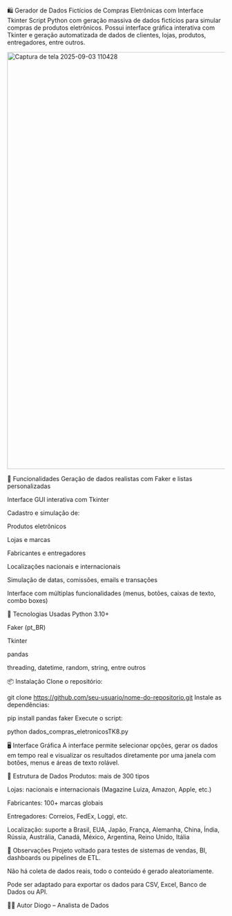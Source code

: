 🛍️ Gerador de Dados Fictícios de Compras Eletrônicas com Interface Tkinter
Script Python com geração massiva de dados fictícios para simular compras de produtos eletrônicos. Possui interface gráfica interativa com Tkinter e geração automatizada de dados de clientes, lojas, produtos, entregadores, entre outros.

<img width="1906" height="965" alt="Captura de tela 2025-09-03 110428" src="https://github.com/user-attachments/assets/0adeb080-ca1d-40b8-b4f3-120ca16a88fc" />


🚀 Funcionalidades
Geração de dados realistas com Faker e listas personalizadas

Interface GUI interativa com Tkinter

Cadastro e simulação de:

Produtos eletrônicos

Lojas e marcas

Fabricantes e entregadores

Localizações nacionais e internacionais

Simulação de datas, comissões, emails e transações

Interface com múltiplas funcionalidades (menus, botões, caixas de texto, combo boxes)

🧰 Tecnologias Usadas
Python 3.10+

Faker (pt_BR)

Tkinter

pandas

threading, datetime, random, string, entre outros

📦 Instalação
Clone o repositório:

git clone https://github.com/seu-usuario/nome-do-repositorio.git
Instale as dependências:

pip install pandas faker
Execute o script:

python dados_compras_eletronicosTK8.py


🖥️ Interface Gráfica
A interface permite selecionar opções, gerar os dados em tempo real e visualizar os resultados diretamente por uma janela com botões, menus e áreas de texto rolável.

📁 Estrutura de Dados
Produtos: mais de 300 tipos

Lojas: nacionais e internacionais (Magazine Luiza, Amazon, Apple, etc.)

Fabricantes: 100+ marcas globais

Entregadores: Correios, FedEx, Loggi, etc.

Localização: suporte a Brasil, EUA, Japão, França, Alemanha, China, Índia, Rússia, Austrália, Canadá, México, Argentina, Reino Unido, Itália

📌 Observações
Projeto voltado para testes de sistemas de vendas, BI, dashboards ou pipelines de ETL.

Não há coleta de dados reais, todo o conteúdo é gerado aleatoriamente.

Pode ser adaptado para exportar os dados para CSV, Excel, Banco de Dados ou API.

🧑‍💻 Autor
Diogo – Analista de Dados
